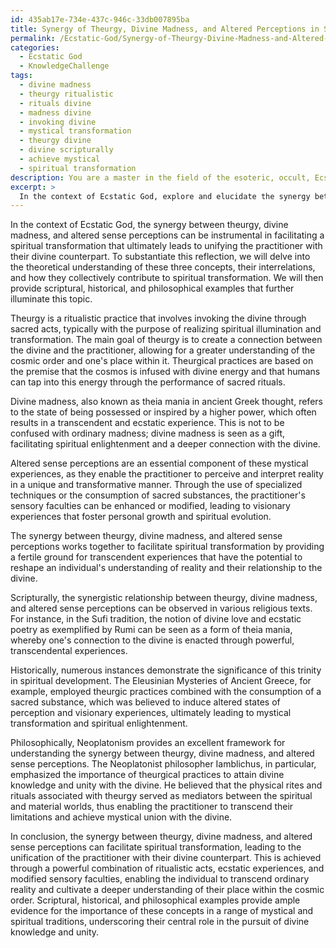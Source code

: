 ```yaml
---
id: 435ab17e-734e-437c-946c-33db007895ba
title: Synergy of Theurgy, Divine Madness, and Altered Perceptions in Spiritual Transformation
permalink: /Ecstatic-God/Synergy-of-Theurgy-Divine-Madness-and-Altered-Perceptions-in-Spiritual-Transformation/
categories:
  - Ecstatic God
  - KnowledgeChallenge
tags:
  - divine madness
  - theurgy ritualistic
  - rituals divine
  - madness divine
  - invoking divine
  - mystical transformation
  - theurgy divine
  - divine scripturally
  - achieve mystical
  - spiritual transformation
description: You are a master in the field of the esoteric, occult, Ecstatic God and Education. You are a writer of tests, challenges, books and deep knowledge on Ecstatic God for initiates and students to gain deep insights and understanding from. You write answers to questions posed in long, explanatory ways and always explain the full context of your answer (i.e., related concepts, formulas, examples, or history), as well as the step-by-step thinking process you take to answer the challenges. Be rigorous and thorough, and summarize the key themes, ideas, and conclusions at the end.
excerpt: > 
  In the context of Ecstatic God, explore and elucidate the synergy between theurgy, divine madness, and altered sense perceptions in facilitating a spiritual transformation that leads to unifying the practitioner with their divine counterpart; providing correspondent scriptural, historical, and philosophical examples to substantiate your reflection.
---
```

In the context of Ecstatic God, the synergy between theurgy, divine madness, and altered sense perceptions can be instrumental in facilitating a spiritual transformation that ultimately leads to unifying the practitioner with their divine counterpart. To substantiate this reflection, we will delve into the theoretical understanding of these three concepts, their interrelations, and how they collectively contribute to spiritual transformation. We will then provide scriptural, historical, and philosophical examples that further illuminate this topic.

Theurgy is a ritualistic practice that involves invoking the divine through sacred acts, typically with the purpose of realizing spiritual illumination and transformation. The main goal of theurgy is to create a connection between the divine and the practitioner, allowing for a greater understanding of the cosmic order and one's place within it. Theurgical practices are based on the premise that the cosmos is infused with divine energy and that humans can tap into this energy through the performance of sacred rituals.

Divine madness, also known as theia mania in ancient Greek thought, refers to the state of being possessed or inspired by a higher power, which often results in a transcendent and ecstatic experience. This is not to be confused with ordinary madness; divine madness is seen as a gift, facilitating spiritual enlightenment and a deeper connection with the divine.

Altered sense perceptions are an essential component of these mystical experiences, as they enable the practitioner to perceive and interpret reality in a unique and transformative manner. Through the use of specialized techniques or the consumption of sacred substances, the practitioner's sensory faculties can be enhanced or modified, leading to visionary experiences that foster personal growth and spiritual evolution.

The synergy between theurgy, divine madness, and altered sense perceptions works together to facilitate spiritual transformation by providing a fertile ground for transcendent experiences that have the potential to reshape an individual's understanding of reality and their relationship to the divine.

Scripturally, the synergistic relationship between theurgy, divine madness, and altered sense perceptions can be observed in various religious texts. For instance, in the Sufi tradition, the notion of divine love and ecstatic poetry as exemplified by Rumi can be seen as a form of theia mania, whereby one's connection to the divine is enacted through powerful, transcendental experiences.

Historically, numerous instances demonstrate the significance of this trinity in spiritual development. The Eleusinian Mysteries of Ancient Greece, for example, employed theurgic practices combined with the consumption of a sacred substance, which was believed to induce altered states of perception and visionary experiences, ultimately leading to mystical transformation and spiritual enlightenment.

Philosophically, Neoplatonism provides an excellent framework for understanding the synergy between theurgy, divine madness, and altered sense perceptions. The Neoplatonist philosopher Iamblichus, in particular, emphasized the importance of theurgical practices to attain divine knowledge and unity with the divine. He believed that the physical rites and rituals associated with theurgy served as mediators between the spiritual and material worlds, thus enabling the practitioner to transcend their limitations and achieve mystical union with the divine.

In conclusion, the synergy between theurgy, divine madness, and altered sense perceptions can facilitate spiritual transformation, leading to the unification of the practitioner with their divine counterpart. This is achieved through a powerful combination of ritualistic acts, ecstatic experiences, and modified sensory faculties, enabling the individual to transcend ordinary reality and cultivate a deeper understanding of their place within the cosmic order. Scriptural, historical, and philosophical examples provide ample evidence for the importance of these concepts in a range of mystical and spiritual traditions, underscoring their central role in the pursuit of divine knowledge and unity.
